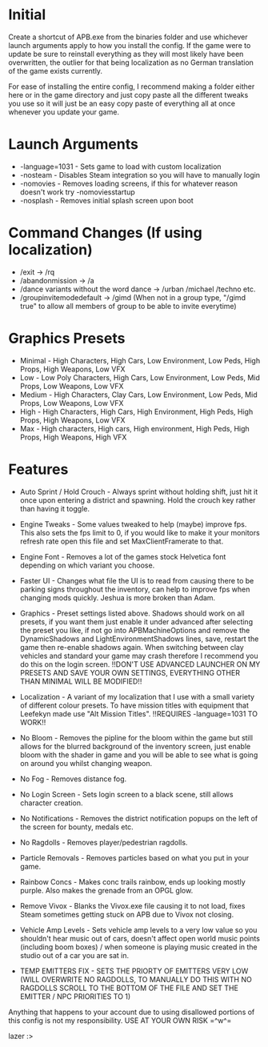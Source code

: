 # Initial

Create a shortcut of APB.exe from the binaries folder and use whichever launch arguments apply to how you install the config.
If the game were to update be sure to reinstall everything as they will most likely have been overwritten, the outlier for that being localization as no German translation of the game exists currently.

For ease of installing the entire config, I recommend making a folder either here or in the game directory and just copy paste all the different tweaks you use so it will just be an easy copy paste of everything all at once whenever you update your game.

# Launch Arguments
- -language=1031 - Sets game to load with custom localization
- -nosteam       - Disables Steam integration so you will have to manually login
- -nomovies      - Removes loading screens, if this for whatever reason doesn't work try -nomoviesstartup
- -nosplash      - Removes initial splash screen upon boot

# Command Changes (If using localization)

- /exit -> /rq
- /abandonmission -> /a
- /dance variants without the word dance -> /urban /michael /techno etc.
- /groupinvitemodedefault -> /gimd (When not in a group type, "/gimd true" to allow all members of group to be able to invite everytime)

# Graphics Presets

- Minimal - High Characters, High Cars, Low Environment, Low Peds, High Props, High Weapons, Low VFX
- Low 	- Low Poly Characters, High Cars, Low Environment, Low Peds, Mid Props, Low Weapons, Low VFX
- Medium 	- High Characters, Clay Cars, Low Environment, Low Peds, Mid Props, Low Weapons, Low VFX
- High 	- High Characters, High Cars, High Environment, High Peds, High Props, High Weapons, Low VFX
- Max 	- High characters, High cars, High environment, High Peds, High Props, High Weapons, High VFX


# Features

- Auto Sprint / Hold Crouch - Always sprint without holding shift, just hit it once upon entering a district and spawning. Hold the crouch key rather than having it toggle.

- Engine Tweaks - Some values tweaked to help (maybe) improve fps. This also sets the fps limit to 0, if you would like to make it your monitors refresh rate open this file and set MaxClientFramerate to that.

- Engine Font - Removes a lot of the games stock Helvetica font depending on which variant you choose.

- Faster UI - Changes what file the UI is to read from causing there to be parking signs throughout the inventory, can help to improve fps when changing mods quickly. Jeshua is more broken than Adam.

- Graphics - Preset settings listed above. Shadows should work on all presets, if you want them just enable it under advanced after selecting the preset you like, if not go into APBMachineOptions and remove the DynamicShadows and LightEnvironmentShadows lines, save, restart the game then re-enable shadows again. When switching between clay vehicles and standard your game may crash therefore I recommend you do this on the login screen. !!DON'T USE ADVANCED LAUNCHER ON MY PRESETS AND SAVE YOUR OWN SETTINGS, EVERYTHING OTHER THAN MINIMAL WILL BE MODIFIED!!

- Localization - A variant of my localization that I use with a small variety of different colour presets. To have mission titles with equipment that Leefekyn made use "Alt Mission Titles". !!REQUIRES -language=1031 TO WORK!!

- No Bloom - Removes the pipline for the bloom within the game but still allows for the blurred background of the inventory screen, just enable bloom with the shader in game and you will be able to see what is going on around you whilst changing weapon.

- No Fog - Removes distance fog.

- No Login Screen - Sets login screen to a black scene, still allows character creation.

- No Notifications - Removes the district notification popups on the left of the screen for bounty, medals etc.

- No Ragdolls - Removes player/pedestrian ragdolls.

- Particle Removals - Removes particles based on what you put in your game.

- Rainbow Concs - Makes conc trails rainbow, ends up looking mostly purple. Also makes the grenade from an OPGL glow.

- Remove Vivox - Blanks the Vivox.exe file causing it to not load, fixes Steam sometimes getting stuck on APB due to Vivox not closing.

- Vehicle Amp Levels - Sets vehicle amp levels to a very low value so you shouldn't hear music out of cars, doesn't affect open world music points (including boom boxes) / when someone is playing music created in the studio out of a car you are sat in.

- TEMP EMITTERS FIX - SETS THE PRIORTY OF EMITTERS VERY LOW (WILL OVERWRITE NO RAGDOLLS, TO MANUALLY DO THIS WITH NO RAGDOLLS SCROLL TO THE BOTTOM OF THE FILE AND SET THE EMITTER / NPC PRIORITIES TO 1)

Anything that happens to your account due to using disallowed portions of this config is not my responsibility. USE AT YOUR OWN RISK =^w^=

lazer :>

